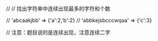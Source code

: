 // // 找出字符串中连续出现最多的字符和个数

// 'abcaakjbb' => {'a':2,'b':2}
// 'abbkejsbcccwqaa' => {'c':3}

// 注意：题目说的是连续出现，注意连续二字